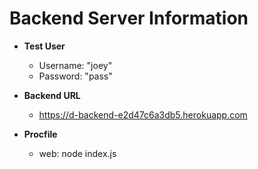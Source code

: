 # Backend Server Information

- **Test User**

  - Username: "joey"
  - Password: "pass"

- **Backend URL**

  - https://d-backend-e2d47c6a3db5.herokuapp.com

- **Procfile**
  - web: node index.js
